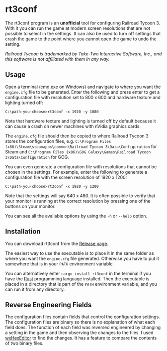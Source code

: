 # rt3conf

The rt3conf program is an **unofficial** tool for configuring Railroad Tycoon 3.
With it you can run the game at modern screen resolutions that are not possible
to select in the settings. It can also be used to turn off settings that crash
the game to the point where you cannot open the game to undo the setting.

_Railroad Tycoon is trademarked by Take-Two Interactive Software, Inc., and this
software is not affiliated with them in any way._

## Usage

Open a terminal (cmd.exe on Windows) and navigate to where you want the
`engine.cfg` file to be generated. Enter the following and press enter to get a
configuration file with resolution set to 800 x 600 and hardware texture and
lighting turned off:

```console
C:\path-you-choose>rt3conf -x 1920 -y 1080
```

Note that hardware texture and lighting is turned off by default because it can
cause a crash on newer machines with nVidia graphics cards.

The `engine.cfg` file should then be copied to where Railroad Tycoon 3 stores
the configuration files, e.g.
`C:\Program Files (x86)\Steam\steamapps\common\Railroad Tycoon 3\Data\Configuration`
for Steam and
`C:\Program Files (x86)\GOG Galaxy\Games\Railroad Tycoon 3\Data\Configuration`
for GOG.

You can even generate a configuration file with resolutions that cannot be
chosen in the settings. For example, enter the following to generate a
configuration file with the screen resolution of 1920 x 1200:

```console
C:\path-you-choose>rt3conf -x 1920 -y 1200
```

Note that the settings will say 640 x 480. It is often possible to verify that
your monitor is running at the correct resolution by pressing one of the buttons
on your monitor.

You can see all the available options by using the `-h` or `--help` option.

## Installation

You can download rt3conf from the
[Release page](https://github.com/MichaelMcDonnell/rt3conf/releases).

The easiest way to use the executable is to place it in the same folder as where
you want the `engine.cfg` file generated. Otherwise you have to put it somewhere
that is in your `PATH` environment variable.

You can alternatively enter `cargo install rt3conf` in the terminal if you have
the [Rust](https://www.rust-lang.org/) programming language installed. Then the
executable is placed in a directory that is part of the `PATH` environment
variable, and you can run it from any directory.

## Reverse Engineering Fields

The configuration files contain fields that control the configuration settings.
The configuration files are binary so there is no explanation of what each
field does. The function of each field was reversed engineered by changing a
setting in the game and then observing the changes to the files. I used
[wxHexEditor](https://www.wxhexeditor.org/) to find the changes. It has a
feature to compare the contents of two binary files.
